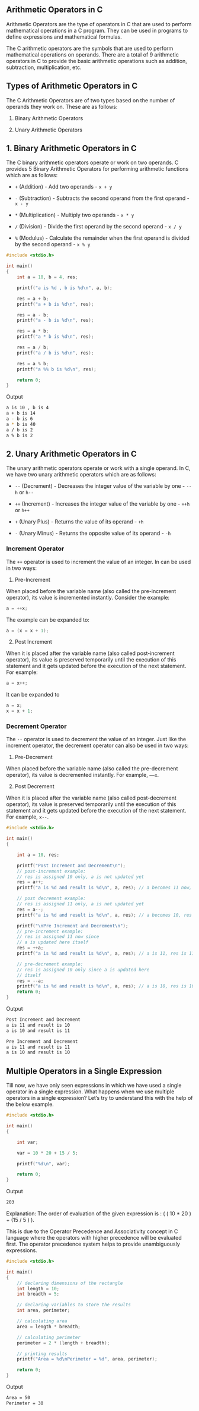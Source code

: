 ## Arithmetic Operators in C

Arithmetic Operators are the type of operators in C that are used to perform mathematical operations in a C program. They can be used in programs to define expressions and mathematical formulas.

The C arithmetic operators are the symbols that are used to perform mathematical operations on operands. There are a total of 9 arithmetic operators in C to provide the basic arithmetic operations such as addition, subtraction, multiplication, etc.

## Types of Arithmetic Operators in C

The C Arithmetic Operators are of two types based on the number of operands they work on. These are as follows:

1. Binary Arithmetic Operators

2. Unary Arithmetic Operators

## 1. Binary Arithmetic Operators in C

The C binary arithmetic operators operate or work on two operands. C provides 5 Binary Arithmetic Operators for performing arithmetic functions which are as follows:

- `+` (Addition) - Add two operands - `x + y`

- `-` (Subtraction) - Subtracts the second operand from the first operand - `x - y`

- `*` (Multiplication) - Multiply two operands - `x * y`

- `/` (Division) - Divide the first operand by the second operand - `x / y`

- `%` (Modulus) - Calculate the remainder when the first operand is divided by the second operand - `x % y`

```c
#include <stdio.h>

int main()
{
    int a = 10, b = 4, res;

    printf("a is %d , b is %d\n", a, b);

    res = a + b;
    printf("a + b is %d\n", res);

    res = a - b;
    printf("a - b is %d\n", res);

    res = a * b;
    printf("a * b is %d\n", res);

    res = a / b;
    printf("a / b is %d\n", res);

    res = a % b;
    printf("a %% b is %d\n", res);

    return 0;
}
```

Output
```bash
a is 10 , b is 4
a + b is 14
a - b is 6
a * b is 40
a / b is 2
a % b is 2
```

## 2. Unary Arithmetic Operators in C

The unary arithmetic operators operate or work with a single operand. In C, we have two unary arithmetic operators which are as follows:

- `--` (Decrement) - Decreases the integer value of the variable by one - `--h` or `h--`

- `++` (Increment) - Increases the integer value of the variable by one - `++h` or `h++`

- `+` (Unary Plus) - Returns the value of its operand - `+h`

- `-` (Unary Minus) - Returns the opposite value of its operand - `-h`

### Increment Operator

The `++` operator is used to increment the value of an integer. In can be used in two ways:

1. Pre-Increment

When placed before the variable name (also called the pre-increment operator), its value is incremented instantly. Consider the example:

```c
a = ++x;
```

The example can be expanded to:
```c
a = (x = x + 1);
```

2. Post Increment

When it is placed after the variable name (also called post-increment operator), its value is preserved temporarily until the execution of this statement and it gets updated before the execution of the next statement. For example:

```c
a = x++;
```

It can be expanded to
```c
a = x;
x = x + 1;
```

### Decrement Operator

The `--` operator is used to decrement the value of an integer. Just like the increment operator, the decrement operator can also be used in two ways:

1. Pre-Decrement

When placed before the variable name (also called the pre-decrement operator), its value is decremented instantly. For example, `––x`.

2. Post Decrement

When it is placed after the variable name (also called post-decrement operator), its value is preserved temporarily until the execution of this statement and it gets updated before the execution of the next statement. For example, `x--`.

```c
#include <stdio.h>

int main()
{

    int a = 10, res;

    printf("Post Increment and Decrement\n");
    // post-increment example:
    // res is assigned 10 only, a is not updated yet
    res = a++;
    printf("a is %d and result is %d\n", a, res); // a becomes 11 now, res is 10

    // post decrement example:
    // res is assigned 11 only, a is not updated yet
    res = a--;
    printf("a is %d and result is %d\n", a, res); // a becomes 10, res is 11

    printf("\nPre Increment and Decrement\n");
    // pre-increment example:
    // res is assigned 11 now since
    // a is updated here itself
    res = ++a;
    printf("a is %d and result is %d\n", a, res); // a is 11, res is 11

    // pre-decrement example:
    // res is assigned 10 only since a is updated here
    // itself
    res = --a;
    printf("a is %d and result is %d\n", a, res); // a is 10, res is 10
    return 0;
}
```

Output
```bash
Post Increment and Decrement
a is 11 and result is 10
a is 10 and result is 11

Pre Increment and Decrement
a is 11 and result is 11
a is 10 and result is 10
```

## Multiple Operators in a Single Expression

Till now, we have only seen expressions in which we have used a single operator in a single expression. What happens when we use multiple operators in a single expression? Let’s try to understand this with the help of the below example.

```c
#include <stdio.h>

int main()
{

    int var;

    var = 10 * 20 + 15 / 5;

    printf("%d\n", var);

    return 0;
}
```

Output
```bash
203
```

Explanation: The order of evaluation of the given expression is : ( ( 10 * 20 ) + (15 / 5 ) ).

This is due to the Operator Precedence and Associativity concept in C language where the operators with higher precedence will be evaluated first. The operator precedence system helps to provide unambiguously expressions.

```c
#include <stdio.h>

int main()
{
    // declaring dimensions of the rectangle
    int length = 10;
    int breadth = 5;

    // declaring variables to store the results
    int area, perimeter;

    // calculating area
    area = length * breadth;

    // calculating perimeter
    perimeter = 2 * (length + breadth);

    // printing results
    printf("Area = %d\nPerimeter = %d", area, perimeter);

    return 0;
}
```

Output
```bash
Area = 50
Perimeter = 30
```